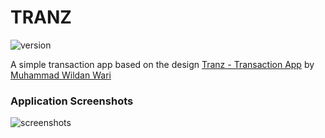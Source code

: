 # TRANZ

![version](https://img.shields.io/badge/Version-1.0.0-green.svg)

A simple transaction app based on the design [Tranz - Transaction App](https://www.uplabs.com/posts/tranz-transaction-app) by [Muhammad Wildan Wari](https://www.uplabs.com/wildanwari)

### Application Screenshots

![screenshots](#)
